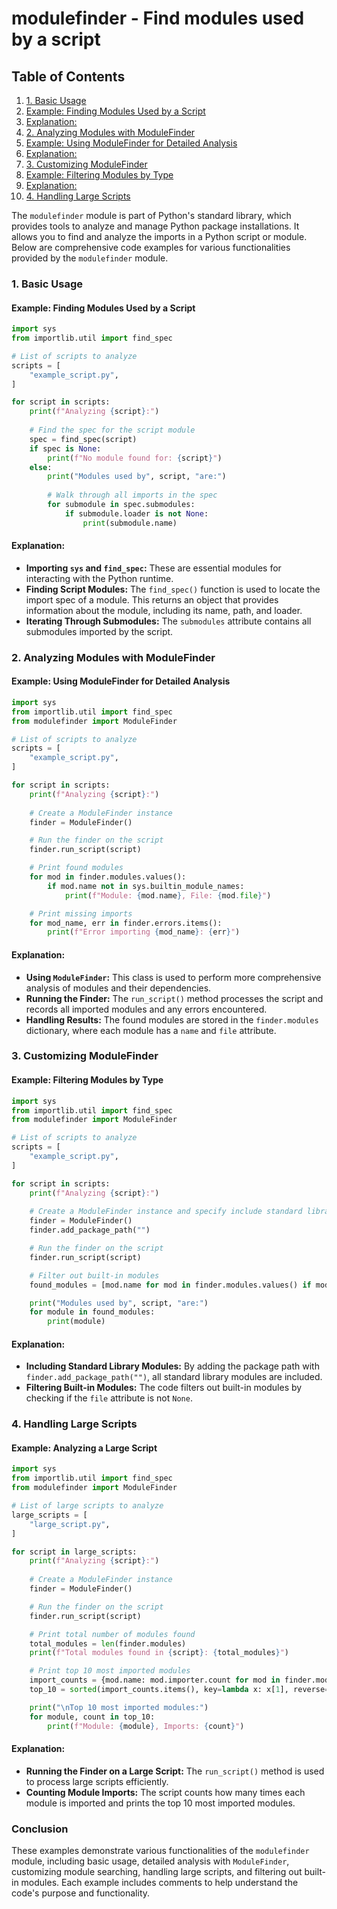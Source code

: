# modulefinder - Find modules used by a script
## Table of Contents

1. [1. Basic Usage](#1-basic-usage)
2. [Example: Finding Modules Used by a Script](#example-finding-modules-used-by-a-script)
3. [Explanation:](#explanation)
4. [2. Analyzing Modules with ModuleFinder](#2-analyzing-modules-with-modulefinder)
5. [Example: Using ModuleFinder for Detailed Analysis](#example-using-modulefinder-for-detailed-analysis)
6. [Explanation:](#explanation)
7. [3. Customizing ModuleFinder](#3-customizing-modulefinder)
8. [Example: Filtering Modules by Type](#example-filtering-modules-by-type)
9. [Explanation:](#explanation)
10. [4. Handling Large Scripts](#4-handling-large-scripts)



The `modulefinder` module is part of Python's standard library, which provides tools to analyze and manage Python package installations. It allows you to find and analyze the imports in a Python script or module. Below are comprehensive code examples for various functionalities provided by the `modulefinder` module.

### 1. Basic Usage

#### Example: Finding Modules Used by a Script
```python
import sys
from importlib.util import find_spec

# List of scripts to analyze
scripts = [
    "example_script.py",
]

for script in scripts:
    print(f"Analyzing {script}:")
    
    # Find the spec for the script module
    spec = find_spec(script)
    if spec is None:
        print(f"No module found for: {script}")
    else:
        print("Modules used by", script, "are:")
        
        # Walk through all imports in the spec
        for submodule in spec.submodules:
            if submodule.loader is not None:
                print(submodule.name)
```

#### Explanation:
- **Importing `sys` and `find_spec`:** These are essential modules for interacting with the Python runtime.
- **Finding Script Modules:** The `find_spec()` function is used to locate the import spec of a module. This returns an object that provides information about the module, including its name, path, and loader.
- **Iterating Through Submodules:** The `submodules` attribute contains all submodules imported by the script.

### 2. Analyzing Modules with ModuleFinder

#### Example: Using ModuleFinder for Detailed Analysis
```python
import sys
from importlib.util import find_spec
from modulefinder import ModuleFinder

# List of scripts to analyze
scripts = [
    "example_script.py",
]

for script in scripts:
    print(f"Analyzing {script}:")
    
    # Create a ModuleFinder instance
    finder = ModuleFinder()

    # Run the finder on the script
    finder.run_script(script)

    # Print found modules
    for mod in finder.modules.values():
        if mod.name not in sys.builtin_module_names:
            print(f"Module: {mod.name}, File: {mod.file}")

    # Print missing imports
    for mod_name, err in finder.errors.items():
        print(f"Error importing {mod_name}: {err}")
```

#### Explanation:
- **Using `ModuleFinder`:** This class is used to perform more comprehensive analysis of modules and their dependencies.
- **Running the Finder:** The `run_script()` method processes the script and records all imported modules and any errors encountered.
- **Handling Results:** The found modules are stored in the `finder.modules` dictionary, where each module has a `name` and `file` attribute.

### 3. Customizing ModuleFinder

#### Example: Filtering Modules by Type
```python
import sys
from importlib.util import find_spec
from modulefinder import ModuleFinder

# List of scripts to analyze
scripts = [
    "example_script.py",
]

for script in scripts:
    print(f"Analyzing {script}:")
    
    # Create a ModuleFinder instance and specify include standard library modules
    finder = ModuleFinder()
    finder.add_package_path("")

    # Run the finder on the script
    finder.run_script(script)

    # Filter out built-in modules
    found_modules = [mod.name for mod in finder.modules.values() if mod.file is not None]

    print("Modules used by", script, "are:")
    for module in found_modules:
        print(module)
```

#### Explanation:
- **Including Standard Library Modules:** By adding the package path with `finder.add_package_path("")`, all standard library modules are included.
- **Filtering Built-in Modules:** The code filters out built-in modules by checking if the `file` attribute is not `None`.

### 4. Handling Large Scripts

#### Example: Analyzing a Large Script
```python
import sys
from importlib.util import find_spec
from modulefinder import ModuleFinder

# List of large scripts to analyze
large_scripts = [
    "large_script.py",
]

for script in large_scripts:
    print(f"Analyzing {script}:")
    
    # Create a ModuleFinder instance
    finder = ModuleFinder()

    # Run the finder on the script
    finder.run_script(script)

    # Print total number of modules found
    total_modules = len(finder.modules)
    print(f"Total modules found in {script}: {total_modules}")

    # Print top 10 most imported modules
    import_counts = {mod.name: mod.importer.count for mod in finder.modules.values() if mod.importer is not None}
    top_10 = sorted(import_counts.items(), key=lambda x: x[1], reverse=True)[:10]

    print("\nTop 10 most imported modules:")
    for module, count in top_10:
        print(f"Module: {module}, Imports: {count}")
```

#### Explanation:
- **Running the Finder on a Large Script:** The `run_script()` method is used to process large scripts efficiently.
- **Counting Module Imports:** The script counts how many times each module is imported and prints the top 10 most imported modules.

### Conclusion

These examples demonstrate various functionalities of the `modulefinder` module, including basic usage, detailed analysis with `ModuleFinder`, customizing module searching, handling large scripts, and filtering out built-in modules. Each example includes comments to help understand the code's purpose and functionality.
